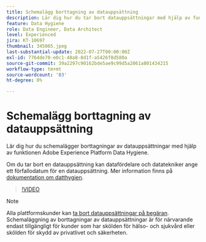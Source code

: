 ```yaml
---
title: Schemalägg borttagning av datauppsättning
description: Lär dig hur du tar bort datauppsättningar med hjälp av funktionen Adobe Experience Platform Data Hygiene.
feature: Data Hygiene
role: Data Engineer, Data Architect
level: Experienced
jira: KT-10697
thumbnail: 345065.jpeg
last-substantial-update: 2022-07-27T00:00:00Z
exl-id: 7764de70-e0c1-48a8-8d1f-a5426f8d580a
source-git-commit: 39a2297c90162bde5ae9c99d5a2061a801434215
workflow-type: tm+mt
source-wordcount: '83'
ht-degree: 0%

---
```


# Schemalägg borttagning av datauppsättning

Lär dig hur du schemalägger borttagningar av datauppsättningar med hjälp av funktionen Adobe Experience Platform Data Hygiene.

Om du tar bort en datauppsättning kan datafördelare och datatekniker ange ett förfallodatum för en datauppsättning. Mer information finns på [dokumentation om datthygien](https://experienceleague.adobe.com/docs/experience-platform/hygiene/home.html).


>[!VIDEO](https://video.tv.adobe.com/v/345065?learn=on)

>[!NOTE]
>
> Alla plattformskunder kan [ta bort datauppsättningar på begäran](https://experienceleague.adobe.com/docs/experience-platform/catalog/datasets/user-guide.html#delete). Schemaläggning av borttagningar av datauppsättningar är för närvarande endast tillgängligt för kunder som har skölden för hälso- och sjukvård eller skölden för skydd av privatlivet och säkerheten.
